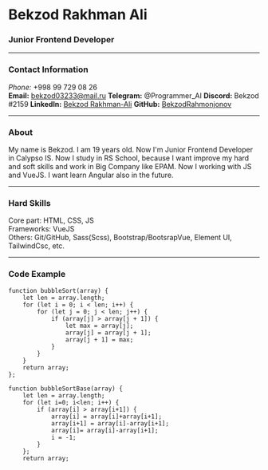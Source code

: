 # Bekzod Rakhman Ali
### Junior Frontend Developer

***

### Contact Information

**Phone*:* +998 99 729 08 26<br>
**Email:** bekzod03233@mail.ru
**Telegram:** @Programmer_AI
**Discord:** Bekzod #2159
**LinkedIn:** [Bekzod Rakhman-Ali](https://www.linkedin.com/in/bekzod-rakhman-ali-16a96b203/)
**GitHub:** [BekzodRahmonjonov](https://github.com/BekzodRahmonjonov)

***

### About

My name is Bekzod. I am 19 years old. Now I'm Junior Frontend Developer in Calypso IS. Now I study in RS School, because I want improve my hard and soft skills and work in Big Company like EPAM. Now I working with JS and VueJS. I want learn Angular also in the future.

***

### Hard Skills

Core part: HTML, CSS, JS<br>
Frameworks: VueJS<br>
Others: Git/GitHub, Sass(Scss), Bootstrap/BootsrapVue, Element UI, TailwindCsc, etc.

***

### Code Example

```
function bubbleSort(array) {
    let len = array.length;
    for (let i = 0; i < len; i++) {
        for (let j = 0; j < len; j++) {
            if (array[j] > array[j + 1]) {
                let max = array[j];
                array[j] = array[j + 1];
                array[j + 1] = max;
            }
        }
    }
    return array;
};

function bubbleSortBase(array) { 
    let len = array.length;
    for (let i=0; i<len; i++) {
        if (array[i] > array[i+1]) {
            array[i] = array[i]+array[i+1];
            array[i+1] = array[i]-array[i+1];
            array[i]= array[i]-array[i+1];
            i = -1;
        }
    };
    return array;

```